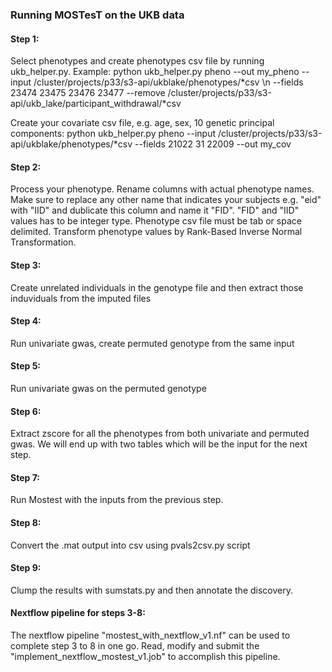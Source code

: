 ### Running MOSTesT on the UKB data
#### Step 1:
Select phenotypes and create phenotypes csv file by running ukb_helper.py. Example: python ukb_helper.py pheno --out my_pheno --input /cluster/projects/p33/s3-api/ukblake/phenotypes/*csv \n
--fields 23474 23475 23476 23477 --remove /cluster/projects/p33/s3-api/ukb_lake/participant_withdrawal/*csv

Create your covariate csv file, e.g. age, sex, 10 genetic principal components: python ukb_helper.py pheno --input /cluster/projects/p33/s3-api/ukblake/phenotypes/*csv --fields 21022 31 22009 --out my_cov

#### Step 2:
Process your phenotype. Rename columns with actual phenotype names. Make sure to replace any other name that indicates your subjects e.g. "eid" with "IID" and dublicate this column and name it "FID". "FID" and "IID" values has to be integer type. Phenotype csv file must be tab or space delimited. Transform phenotype values by Rank-Based Inverse Normal Transformation.  

#### Step 3:
Create unrelated individuals in the genotype file and then extract those induviduals from the imputed files

#### Step 4: 
Run univariate gwas, create permuted genotype from the same input

#### Step 5:
Run univariate gwas on the permuted genotype

#### Step 6:
Extract zscore for all the phenotypes from both univariate and permuted gwas. We will end up with two tables which will be the input for the next step.

#### Step 7:
Run Mostest with the inputs from the previous step.

#### Step 8:
Convert the .mat output into csv using pvals2csv.py script

#### Step 9:
Clump the results with sumstats.py and then annotate the discovery.

#### Nextflow pipeline for steps 3-8:
The nextflow pipeline "mostest_with_nextflow_v1.nf" can be used to complete step 3 to 8 in one go. Read, modify and submit the "implement_nextflow_mostest_v1.job" to accomplish this pipeline. 
